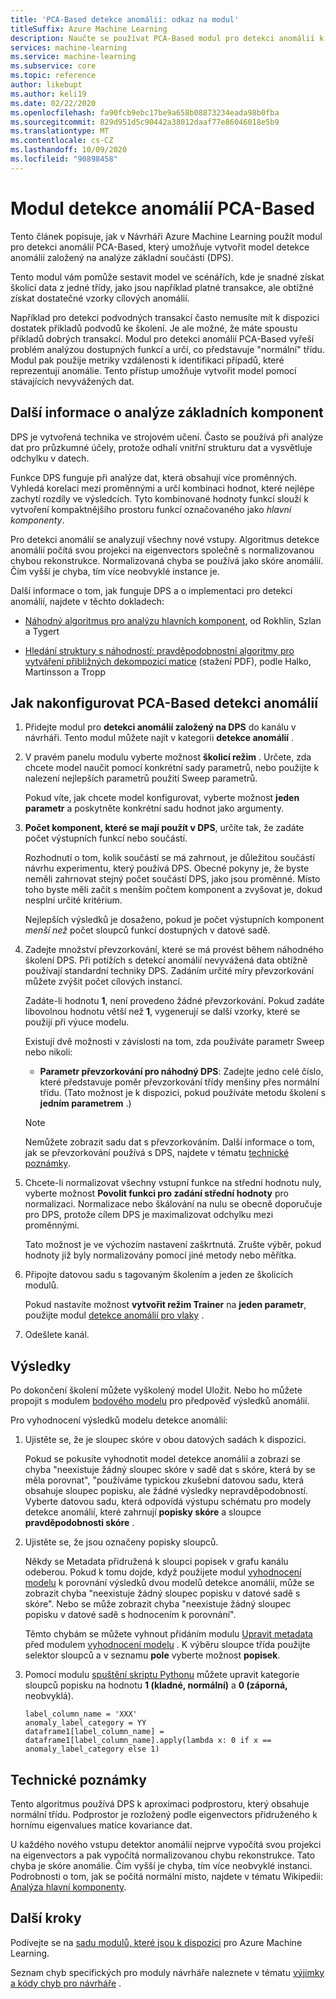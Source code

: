 ```yaml
---
title: 'PCA-Based detekce anomálií: odkaz na modul'
titleSuffix: Azure Machine Learning
description: Naučte se používat PCA-Based modul pro detekci anomálií k vytvoření modelu detekce anomálií založeného na analýze základní součásti (DPS).
services: machine-learning
ms.service: machine-learning
ms.subservice: core
ms.topic: reference
author: likebupt
ms.author: keli19
ms.date: 02/22/2020
ms.openlocfilehash: fa90fcb9ebc17be9a658b08873234eada98b0fba
ms.sourcegitcommit: 829d951d5c90442a38012daaf77e86046018e5b9
ms.translationtype: MT
ms.contentlocale: cs-CZ
ms.lasthandoff: 10/09/2020
ms.locfileid: "90898458"
---
```

# <a name="pca-based-anomaly-detection-module"></a>Modul detekce anomálií PCA-Based

Tento článek popisuje, jak v Návrháři Azure Machine Learning použít modul pro detekci anomálií PCA-Based, který umožňuje vytvořit model detekce anomálií založený na analýze základní součásti (DPS).

Tento modul vám pomůže sestavit model ve scénářích, kde je snadné získat školicí data z jedné třídy, jako jsou například platné transakce, ale obtížné získat dostatečné vzorky cílových anomálií. 

Například pro detekci podvodných transakcí často nemusíte mít k dispozici dostatek příkladů podvodů ke školení. Je ale možné, že máte spoustu příkladů dobrých transakcí. Modul pro detekci anomálií PCA-Based vyřeší problém analýzou dostupných funkcí a určí, co představuje "normální" třídu. Modul pak použije metriky vzdálenosti k identifikaci případů, které reprezentují anomálie. Tento přístup umožňuje vytvořit model pomocí stávajících nevyvážených dat.

## <a name="more-about-principal-component-analysis"></a>Další informace o analýze základních komponent

DPS je vytvořená technika ve strojovém učení. Často se používá při analýze dat pro průzkumné účely, protože odhalí vnitřní strukturu dat a vysvětluje odchylku v datech.

Funkce DPS funguje při analýze dat, která obsahují více proměnných. Vyhledá korelaci mezi proměnnými a určí kombinaci hodnot, které nejlépe zachytí rozdíly ve výsledcích. Tyto kombinované hodnoty funkcí slouží k vytvoření kompaktnějšího prostoru funkcí označovaného jako *hlavní komponenty*.

Pro detekci anomálií se analyzují všechny nové vstupy. Algoritmus detekce anomálií počítá svou projekci na eigenvectors společně s normalizovanou chybou rekonstrukce. Normalizovaná chyba se používá jako skóre anomálií. Čím vyšší je chyba, tím více neobvyklé instance je.

Další informace o tom, jak funguje DPS a o implementaci pro detekci anomálií, najdete v těchto dokladech:

- [Náhodný algoritmus pro analýzu hlavních komponent](https://arxiv.org/abs/0809.2274), od Rokhlin, Szlan a Tygert

- [Hledání struktury s náhodností: pravděpodobnostní algoritmy pro vytváření přibližných dekompozicí matice](http://users.cms.caltech.edu/~jtropp/papers/HMT11-Finding-Structure-SIREV.pdf) (stažení PDF), podle Halko, Martinsson a Tropp

## <a name="how-to-configure-pca-based-anomaly-detection"></a>Jak nakonfigurovat PCA-Based detekci anomálií

1. Přidejte modul pro **detekci anomálií založený na DPS** do kanálu v návrháři. Tento modul můžete najít v kategorii **detekce anomálií** .

2. V pravém panelu modulu vyberte možnost **školicí režim** . Určete, zda chcete model naučit pomocí konkrétní sady parametrů, nebo použijte k nalezení nejlepších parametrů použití Sweep parametrů.

    Pokud víte, jak chcete model konfigurovat, vyberte možnost **jeden parametr** a poskytněte konkrétní sadu hodnot jako argumenty.

3. **Počet komponent, které se mají použít v DPS**, určíte tak, že zadáte počet výstupních funkcí nebo součástí.

    Rozhodnutí o tom, kolik součástí se má zahrnout, je důležitou součástí návrhu experimentu, který používá DPS. Obecné pokyny je, že byste neměli zahrnovat stejný počet součástí DPS, jako jsou proměnné. Místo toho byste měli začít s menším počtem komponent a zvyšovat je, dokud nesplní určité kritérium.

    Nejlepších výsledků je dosaženo, pokud je počet výstupních komponent *menší než* počet sloupců funkcí dostupných v datové sadě.

4. Zadejte množství převzorkování, které se má provést během náhodného školení DPS. Při potížích s detekcí anomálií nevyvážená data obtížně používají standardní techniky DPS. Zadáním určité míry převzorkování můžete zvýšit počet cílových instancí.

    Zadáte-li hodnotu **1**, není provedeno žádné převzorkování. Pokud zadáte libovolnou hodnotu větší než **1**, vygenerují se další vzorky, které se použijí při výuce modelu.

    Existují dvě možnosti v závislosti na tom, zda používáte parametr Sweep nebo nikoli:

    - **Parametr převzorkování pro náhodný DPS**: Zadejte jedno celé číslo, které představuje poměr převzorkování třídy menšiny přes normální třídu. (Tato možnost je k dispozici, pokud používáte metodu školení s **jedním parametrem** .)

    > [!NOTE]
    > Nemůžete zobrazit sadu dat s převzorkováním. Další informace o tom, jak se převzorkování používá s DPS, najdete v tématu [technické poznámky](#technical-notes).

5. Chcete-li normalizovat všechny vstupní funkce na střední hodnotu nuly, vyberte možnost **Povolit funkci pro zadání střední hodnoty** pro normalizaci. Normalizace nebo škálování na nulu se obecně doporučuje pro DPS, protože cílem DPS je maximalizovat odchylku mezi proměnnými.

    Tato možnost je ve výchozím nastavení zaškrtnutá. Zrušte výběr, pokud hodnoty již byly normalizovány pomocí jiné metody nebo měřítka.

6. Připojte datovou sadu s tagovaným školením a jeden ze školicích modulů.

   Pokud nastavíte možnost **vytvořit režim Trainer** na **jeden parametr**, použijte modul [detekce anomálií pro vlaky](train-anomaly-detection-model.md) .

7. Odešlete kanál.

## <a name="results"></a>Výsledky

Po dokončení školení můžete vyškolený model Uložit. Nebo ho můžete propojit s modulem [bodového modelu](score-model.md) pro předpověď výsledků anomálií.

Pro vyhodnocení výsledků modelu detekce anomálií:

1. Ujistěte se, že je sloupec skóre v obou datových sadách k dispozici.

    Pokud se pokusíte vyhodnotit model detekce anomálií a zobrazí se chyba "neexistuje žádný sloupec skóre v sadě dat s skóre, která by se měla porovnat", "používáme typickou zkušební datovou sadu, která obsahuje sloupec popisku, ale žádné výsledky nepravděpodobností. Vyberte datovou sadu, která odpovídá výstupu schématu pro modely detekce anomálií, které zahrnují **popisky skóre** a sloupce **pravděpodobnosti skóre** .

2. Ujistěte se, že jsou označeny popisky sloupců.

    Někdy se Metadata přidružená k sloupci popisek v grafu kanálu odeberou. Pokud k tomu dojde, když použijete modul [vyhodnocení modelu](evaluate-model.md) k porovnání výsledků dvou modelů detekce anomálií, může se zobrazit chyba "neexistuje žádný sloupec popisku v datové sadě s skóre". Nebo se může zobrazit chyba "neexistuje žádný sloupec popisku v datové sadě s hodnocením k porovnání".

    Těmto chybám se můžete vyhnout přidáním modulu [Upravit metadata](edit-metadata.md) před modulem [vyhodnocení modelu](evaluate-model.md) . K výběru sloupce třída použijte selektor sloupců a v seznamu **pole** vyberte možnost **popisek**.

3. Pomocí modulu [spuštění skriptu Pythonu](execute-python-script.md) můžete upravit kategorie sloupců popisku na hodnotu **1 (kladné, normální)** a **0 (záporná,** neobvyklá).

    ````
    label_column_name = 'XXX'
    anomaly_label_category = YY
    dataframe1[label_column_name] = dataframe1[label_column_name].apply(lambda x: 0 if x == anomaly_label_category else 1)
    ````

    
## <a name="technical-notes"></a>Technické poznámky

Tento algoritmus používá DPS k aproximaci podprostoru, který obsahuje normální třídu. Podprostor je rozložený podle eigenvectors přidruženého k hornímu eigenvalues matice kovariance dat. 

U každého nového vstupu detektor anomálií nejprve vypočítá svou projekci na eigenvectors a pak vypočítá normalizovanou chybu rekonstrukce. Tato chyba je skóre anomálie. Čím vyšší je chyba, tím více neobvyklé instanci. Podrobnosti o tom, jak se počítá normální místo, najdete v tématu Wikipedii: [Analýza hlavní komponenty](https://wikipedia.org/wiki/Principal_component_analysis). 


## <a name="next-steps"></a>Další kroky

Podívejte se na [sadu modulů, které jsou k dispozici](module-reference.md) pro Azure Machine Learning. 

Seznam chyb specifických pro moduly návrháře naleznete v tématu [výjimky a kódy chyb pro návrháře](designer-error-codes.md) .